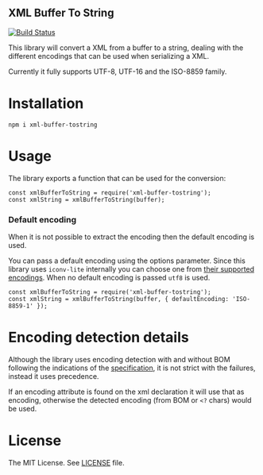 XML Buffer To String
--------------------
[![Build Status](https://circleci.com/gh/ziluvatar/node-xml-buffer-tostring/tree/master.svg?style=shield)](https://circleci.com/gh/ziluvatar/node-xml-buffer-tostring/tree/master.svg?style=shield)

This library will convert a XML from a buffer to a string, dealing with the different encodings that can be used when serializing a XML.

Currently it fully supports UTF-8, UTF-16 and the ISO-8859 family.

# Installation

`npm i xml-buffer-tostring`

# Usage

The library exports a function that can be used for the conversion:

```
const xmlBufferToString = require('xml-buffer-tostring');
const xmlString = xmlBufferToString(buffer);
```

### Default encoding

When it is not possible to extract the encoding then the default encoding is used.

You can pass a default encoding using the options parameter. Since this library uses `iconv-lite` internally you can choose one from [their supported encodings](https://github.com/ashtuchkin/iconv-lite/wiki/Supported-Encodings). When no default encoding is passed `utf8` is used.

```
const xmlBufferToString = require('xml-buffer-tostring');
const xmlString = xmlBufferToString(buffer, { defaultEncoding: 'ISO-8859-1' });
```

# Encoding detection details

Although the library uses encoding detection with and without BOM following the indications of the [specification](https://www.w3.org/TR/xml/#sec-guessing), it is not strict with the failures, instead it uses precedence.

If an encoding attribute is found on the xml declaration it will use that as encoding, otherwise the detected encoding (from BOM or `<?` chars) would be used.


# License

The MIT License. See [LICENSE](LICENSE) file.
